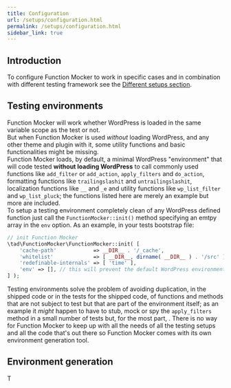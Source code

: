 ```yaml
---
title: Configuration
url: /setups/configuration.html
permalink: /setups/configuration.html
sidebar_link: true
---
```


## Introduction 
To configure Function Mocker to work in specific cases and in combination with different testing framework see the [Different setups section](/different-setups.html).

## Testing environments
Function Mocker will work whether WordPress is loaded in the same variable scope as the test or not.  
But when Function Mocker is used *without* loading WordPress, and any other theme and plugin with it, some utility functions and basic functionalities might be missing.  
Function Mocker loads, by default, a minimal WordPress "environment" that will code tested **without loading WordPress** to call commonly used functions like `add_filter` or `add_action`, `apply_filters` and `do_action`, formatting functions like `trailingslashit` and `untrailingslashit`, localization functions like `__` and `_e` and utility functions like `wp_list_filter` and `wp_list_pluck`; the functions listed here are merely an example but more are included.  
To setup a testing environment completely clean of any WordPress defined function just call the `FunctionMocker::init()` method specifying an emtpy array in the `env` option.
As an example, in your tests bootstrap file:

```php
// init Function Mocker
\tad\FunctionMocker\FunctionMocker::init( [
	'cache-path'            => __DIR__ . '/_cache',
	'whitelist'             => [ __DIR__, dirname( __DIR__ ) . '/src' ],
	'redefinable-internals' => [ 'time' ],
	'env' => [], // this will prevent the default WordPress environment from being loaded
] );
```

Testing environments solve the problem of avoiding duplication, in the shipped code or in the tests for the shipped code, of functions and methods that are not subject to test but that are part of the environment itself; as an example it *might* happen to have to stub, mock or spy the `apply_filters` method in a small number of tests but, for the most part, .
There is no way for Function Mocker to keep up with all the needs of all the testing setups and all the code that's out there so Function Mocker comes with its own environment generation tool.  

## Environment generation
T
